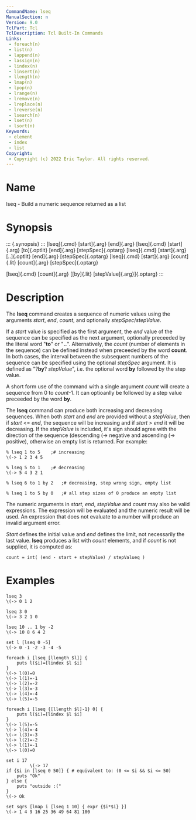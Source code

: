 ```yaml
---
CommandName: lseq
ManualSection: n
Version: 9.0
TclPart: Tcl
TclDescription: Tcl Built-In Commands
Links:
 - foreach(n)
 - list(n)
 - lappend(n)
 - lassign(n)
 - lindex(n)
 - linsert(n)
 - llength(n)
 - lmap(n)
 - lpop(n)
 - lrange(n)
 - lremove(n)
 - lreplace(n)
 - lreverse(n)
 - lsearch(n)
 - lset(n)
 - lsort(n)
Keywords:
 - element
 - index
 - list
Copyright:
 - Copyright (c) 2022 Eric Taylor. All rights reserved.
---
```


# Name

lseq - Build a numeric sequence returned as a list

# Synopsis

::: {.synopsis} :::
[lseq]{.cmd} [start]{.arg} [end]{.arg}
[lseq]{.cmd} [start]{.arg} [to]{.optlit} [end]{.arg} [stepSpec]{.optarg}
[lseq]{.cmd} [start]{.arg} [..]{.optlit} [end]{.arg} [stepSpec]{.optarg}
[lseq]{.cmd} [start]{.arg} [count]{.lit} [count]{.arg} [stepSpec]{.optarg}

[lseq]{.cmd} [count]{.arg} [[by]{.lit} [stepValue]{.arg}]{.optarg}
:::

# Description

The **lseq** command creates a sequence of numeric values using the arguments *start*, *end*, *count*, and optionally *stepSpec*/*stepValue*. 

If a *start* value is specified as the first argument, the *end* value of the sequence can be specified as the next argument, optionally preceeded by the literal word "**to**" or "**..**". Alternatively, the *count* (number of elements in the sequence) can be defined instead when preceeded by the word **count**. In both cases, the interval between the subsequent numbers of the sequence can be specified using the optional *stepSpec* argument. It is defined as "?**by**? *stepValue*", i.e. the optional word **by** followed by the step value.

A short form use of the command with a single argument *count* will create a sequence from 0 to *count*-1. It can optioanlly be followed by a step value preceeded by the word **by**.

The **lseq** command can produce both increasing and decreasing sequences. When both *start* and *end* are provided without a *stepValue*, then if *start* <= *end*, the sequence will be increasing and if *start* > *end* it will be decreasing. If the *stepValue* is included, it's sign should agree with the direction of the sequence (descending \(-> negative and ascending \(-> positive), otherwise an empty list is returned.  For example:

```
% lseq 1 to 5    ;# increasing
\(-> 1 2 3 4 5

% lseq 5 to 1    ;# decreasing
\(-> 5 4 3 2 1

% lseq 6 to 1 by 2   ;# decreasing, step wrong sign, empty list

% lseq 1 to 5 by 0   ;# all step sizes of 0 produce an empty list
```

The numeric arguments in *start*, *end*, *stepValue* and *count* may also be valid expressions. The expression will be evaluated and the numeric result will be used.  An expression that does not evaluate to a number will produce an invalid argument error.

*Start* defines the initial value and *end* defines the limit, not necessarily the last value. **lseq** produces a list with *count* elements, and if *count* is not supplied, it is computed as:

```
count = int( (end - start + stepValue) / stepValueq )
```

# Examples

```
lseq 3
\(-> 0 1 2

lseq 3 0
\(-> 3 2 1 0

lseq 10 .. 1 by -2
\(-> 10 8 6 4 2

set l [lseq 0 -5]
\(-> 0 -1 -2 -3 -4 -5

foreach i [lseq [llength $l]] {
    puts l($i)=[lindex $l $i]
}
\(-> l(0)=0
\(-> l(1)=-1
\(-> l(2)=-2
\(-> l(3)=-3
\(-> l(4)=-4
\(-> l(5)=-5

foreach i [lseq {[llength $l]-1} 0] {
    puts l($i)=[lindex $l $i]
}
\(-> l(5)=-5
\(-> l(4)=-4
\(-> l(3)=-3
\(-> l(2)=-2
\(-> l(1)=-1
\(-> l(0)=0

set i 17
         \(-> 17
if {$i in [lseq 0 50]} { # equivalent to: (0 <= $i && $i <= 50)
    puts "Ok"
} else {
    puts "outside :("
}
\(-> Ok

set sqrs [lmap i [lseq 1 10] { expr {$i*$i} }]
\(-> 1 4 9 16 25 36 49 64 81 100
```

